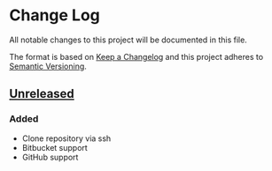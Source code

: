 # Change Log
All notable changes to this project will be documented in this file.

The format is based on [Keep a Changelog](http://keepachangelog.com/)
and this project adheres to [Semantic Versioning](http://semver.org/).

## [Unreleased]
### Added
 - Clone repository via ssh
 - Bitbucket support
 - GitHub support

[Unreleased]: https://github.com/InternetGuru/gfd/compare/master...dev
